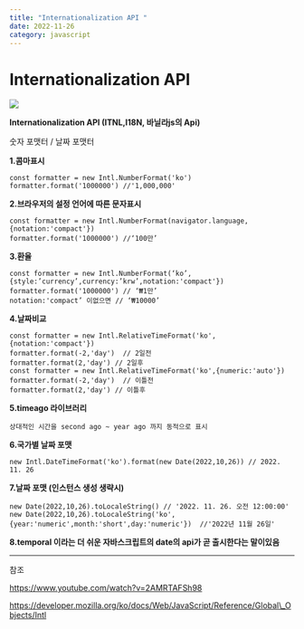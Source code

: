```yaml
---
title: "Internationalization API "
date: 2022-11-26
category: javascript
---
```


# Internationalization API 

![](/storage/20221126130956170624.jpg)

**Internationalization API (ITNL,I18N, 바닐라js의 Api)**

숫자 포맷터 / 날짜 포맷터

**1.콤마표시**

```
const formatter = new Intl.NumberFormat('ko')
formatter.format('1000000') //'1,000,000'
```

**2.브라우저의 설정 언어에 따른 문자표시**

```
const formatter = new Intl.NumberFormat(navigator.language,{notation:'compact'})
formatter.format('1000000') //‘100만’
```

**3.환율**

```
const formatter = new Intl.NumberFormat(‘ko’,{style:’currency’,currency:’krw’,notation:'compact'})
formatter.format('1000000') // ‘₩1만’
notation:'compact’ 이없으면 // ‘₩10000’
```

**4.날짜비교**

```
const formatter = new Intl.RelativeTimeFormat('ko',{notation:'compact'})
formatter.format(-2,'day')  // 2일전
formatter.format(2,'day') // 2일후
const formatter = new Intl.RelativeTimeFormat('ko',{numeric:'auto'})
formatter.format(-2,'day')  // 이틀전
formatter.format(2,'day') // 이틀후
```

**5.timeago 라이브러리**

```
상대적인 시간을 second ago ~ year ago 까지 동적으로 표시
```

**6.국가별 날짜 포맷**

```
new Intl.DateTimeFormat('ko').format(new Date(2022,10,26)) // 2022. 11. 26
```

**7.날짜 포맷 (인스턴스 생성 생략시)**

```
new Date(2022,10,26).toLocaleString() // '2022. 11. 26. 오전 12:00:00'
new Date(2022,10,26).toLocaleString('ko',{year:'numeric',month:'short',day:'numeric'})  //'2022년 11월 26일'
```

**8.temporal 이라는 더 쉬운 자바스크립트의 date의 api가 곧 출시한다는 말이있음**

---

참조

https://www.youtube.com/watch?v=2AMRTAFSh98

https://developer.mozilla.org/ko/docs/Web/JavaScript/Reference/Global\_Objects/Intl
